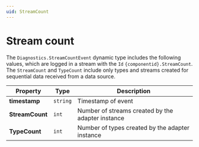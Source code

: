 ```yaml
---
uid: StreamCount
---
```


# Stream count

The `Diagnostics.StreamCountEvent` dynamic type includes the following values, which are logged in a stream with the `Id` `{componentid}.StreamCount`. The `StreamCount` and `TypeCount` include only types and streams created for sequential data received from a data source.

| Property    | Type   | Description                                       |
| ----------- | ------ | ------------------------------------------------- |
| **timestamp** | `string` | Timestamp of event                                |
| **StreamCount** | `int`    | Number of streams created by the adapter instance |
| **TypeCount** | `int`    | Number of types created by the adapter instance   |
